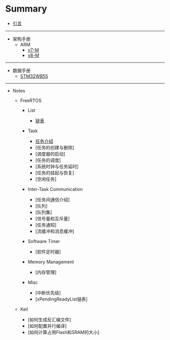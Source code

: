 # Summary

- [引言](README.md)

---

- 架构手册
    - ARM
        - [v7-M](Architecture/ARM/v7-M/)
        - [v8-M](Architecture/ARM/v8-M/)

---

- 数据手册
    - [STM32WB55](Datasheet/STM32WB55/)

---

- Notes
    - FreeRTOS
        - List
            - [链表](Notes/FreeRTOS/2023-09-05-Notes-FreeRTOS-List.md)

        - Task
            - [任务介绍](Notes/FreeRTOS/2023-09-24-Notes-FreeRTOS-Task-introduction.md)
            - [任务的创建与删除]
            - [调度器的启动]
            - [任务的调度]
            - [系统时钟与任务延时]
            - [任务的挂起与恢复]
            - [空闲任务]

        - Inter-Task Communication
            - [任务间通信介绍]
            - [队列]
            - [队列集]
            - [信号量和互斥量]
            - [任务通知]
            - [流缓冲和消息缓冲]

        - Software Timer
            - [软件定时器]

        - Memory Management
            - [内存管理]

        - Misc
            - [中断优先级]
            - [xPendingReadyList链表]

    - Keil
        - [如何生成反汇编文件]
        - [如何配置并行编译]
        - [如何计算占用Flash和SRAM的大小]
